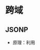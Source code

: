 # 跨域
## JSONP
- 原理：利用 <script> 标签没有跨域限制的漏洞。
- 只允许get请求
```ts
function jsonp(url, jsonpCallback, success) {
  let script = document.createElement('script')
  script.src = url
  script.async = true
  script.type = 'text/javascript'
  window[jsonpCallback] = function(data) {
    success && success(data)
  }
  document.body.appendChild(script)
}
jsonp('http://xxx', 'callback', function(value) {
  console.log(value)
})


//服务器

let uid = ctx.query.uid;
let callback=ctx.query.callback;
ctx.body = 'backFn({"code": 0, "user": "admin"})';
```


## CORS
> Access-Control-Allow-Origin
> Access-Control-Allow-Credentials: true
> withCredentials
> Access-Control-Expose-Headers （扩展头信息， 默认只能取Cache-Control、Content-Language、Content-Type、Expires、Last-Modified、Pragma）
- 简单请求
- 预检请求（options）
  浏览器发一个请求问服务器能不能行


## document.domain
### 只适用于二级域名相同的情况（如：a.test.com 和 b.test.com）


## postMessage
```ts
//捕获iframe
var domain = 'http://scriptandstyle.com';
var iframe = document.getElementById('myIFrame').contentWindow;

//发送消息
setInterval(function(){
	var message = 'Hello!  The time is: ' + (new Date().getTime());
	console.log('blog.local:  sending message:  ' + message);
        //send the message and target URI
	iframe.postMessage(message, domain); 
},6000);

//响应事件
window.addEventListener('message', function(event) {
	if(event.origin !== 'http://davidwalsh.name') return;
	console.log('message received:  ' + event.data,event);
	event.source.postMessage('holla back youngin!',event.origin);
},false);

```